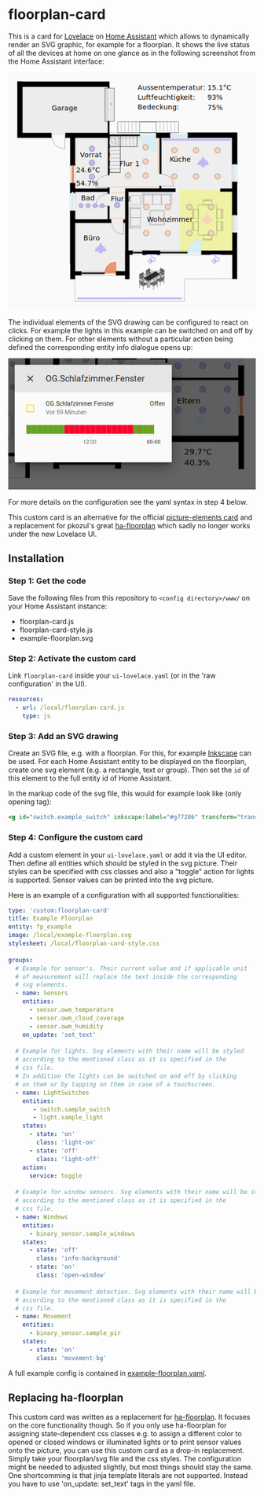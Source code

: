 # floorplan-card
This is a card for [Lovelace](https://www.home-assistant.io/lovelace) on [Home Assistant](https://www.home-assistant.io/)
which allows to dynamically render an SVG graphic, for example for a floorplan.
It shows the live status of all the devices at home on one glance as in the following screenshot from the Home
Assistant interface:

![floorplan-card in action](img/floorplan-card_in_action.png)

The individual elements of the SVG drawing can be configured to react on clicks. For example the lights in this
example can be switched on and off by clicking on them. For other elements without a particular action being defined
the corresponding entity info dialogue opens up:

![entity dialog opened](img/entity-dialog.png)

For more details on the configuration see the yaml syntax in step 4 below.

This custom card is an alternative for the official
[picture-elements card](https://www.home-assistant.io/lovelace/picture-elements/) and a replacement for pkozul's
great [ha-floorplan](https://github.com/pkozul/ha-floorplan) which sadly no longer works under the new Lovelace UI.

## Installation

### Step 1: Get the code

Save the following files from this repository to `<config directory>/www/` on your Home Assistant instance:

- floorplan-card.js
- floorplan-card-style.js
- example-floorplan.svg


### Step 2: Activate the custom card

Link `floorplan-card` inside your `ui-lovelace.yaml` (or in the 'raw configuration' in the UI).

```yaml
resources:
  - url: /local/floorplan-card.js
    type: js
```


### Step 3: Add an SVG drawing

Create an SVG file, e.g. with a floorplan. For this, for example
[Inkscape](https://inkscape.org/en/develop/about-svg/) can be used.
For each Home Assistant entity to be displayed on the floorplan,
create one svg element (e.g. a rectangle, text or group).
Then set the `id` of this element to the full entity id of
Home Assistant.

In the markup code of the svg file, this would for example look like
(only opening tag):
```svg
<g id="switch.example_switch" inkscape:label="#g77286" transform="translate(2.1166667,-3.7041667)">
```


### Step 4: Configure the custom card

Add a custom element in your `ui-lovelace.yaml` or add it via the UI editor.
Then define all entities which should be styled in the svg picture.
Their styles can be specified with css classes and also a "toggle" action for
lights is supported.
Sensor values can be printed into the svg picture.

Here is an example of a configuration with all supported functionalities:

```yaml
type: 'custom:floorplan-card'
title: Example Floorplan
entity: fp_example
image: /local/example-floorplan.svg
stylesheet: /local/floorplan-card-style.css

groups:
  # Example for sensor's. Their current value and if applicable unit
  # of measurement will replace the text inside the corresponding
  # svg elements.
  - name: Sensors
    entities:
      - sensor.owm_temperature
      - sensor.owm_cloud_coverage
      - sensor.owm_humidity
    on_update: 'set_text'

  # Example for lights. Svg elements with their name will be styled
  # according to the mentioned class as it is specified in the
  # css file.
  # In addition the lights can be switched on and off by clicking
  # on them or by tapping on them in case of a touchscreen.
  - name: LightSwitches
    entities:
       - switch.sample_switch
       - light.sample_light
    states:
      - state: 'on'
        class: 'light-on'
      - state: 'off'
        class: 'light-off'
    action:
      service: toggle

  # Example for window sensors. Svg elements with their name will be styled
  # according to the mentioned class as it is specified in the
  # css file.
  - name: Windows
    entities:
      - binary_sensor.sample_windows
    states:
      - state: 'off'
        class: 'info-background'
      - state: 'on'
        class: 'open-window'

  # Example for movement detection. Svg elements with their name will be styled
  # according to the mentioned class as it is specified in the
  # css file.
  - name: Movement
    entities:
      - binary_sensor.sample_pir
    states:
      - state: 'on'
        class: 'movement-bg'
```

A full example config is contained in [example-floorplan.yaml](example-floorplan.yaml).


## Replacing ha-floorplan
This custom card was written as a replacement for [ha-floorplan](https://github.com/pkozul/ha-floorplan).
It focuses on the core functionality though.
So if you only use ha-floorplan for assigning state-dependent css classes e.g. to
assign a different color to opened or closed windows or illuminated lights or to
print sensor values onto the picture, you can use this custom card as a drop-in replacement.
Simply take your floorplan/svg file and the css styles. The configuration might be
needed to adjusted slightly, but most things should stay the same.
One shortcomming is that jinja template literals are not supported. Instead
you have to use 'on_update: set_text' tags in the yaml file.
